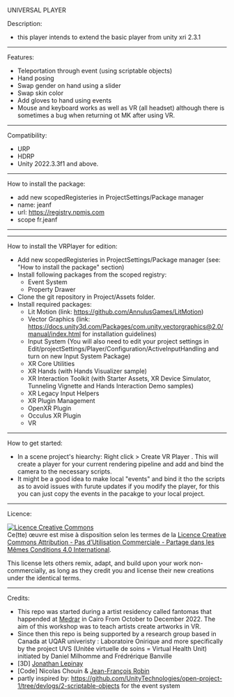 UNIVERSAL PLAYER


Description:
- this player intends to extend the basic player from unity xri 2.3.1

------------------------------------------------------------------------------------------------------
Features:
- Teleportation through event (using scriptable objects)
- Hand posing
- Swap gender on hand using a slider
- Swap skin color
- Add gloves to hand using events
- Mouse and keyboard works as well as VR (all headset) although there is sometimes a bug when returning ot MK after using VR.


------------------------------------------------------------------------------------------------------
Compatibility:
- URP
- HDRP
- Unity 2022.3.3f1 and above.


------------------------------------------------------------------------------------------------------
How to install the package:
- add new scopedRegisteries in ProjectSettings/Package manager
- name: jeanf
- url: https://registry.npmjs.com
- scope fr.jeanf

------------------------------------------------------------------------------------------------------
------------------------------------------------------------------------------------------------------
How to install the VRPlayer for edition:
- Add new scopedRegisteries in ProjectSettings/Package manager (see: "How to install the package" section)
- Install following packages from the scoped registry:
    - Event System
    - Property Drawer
- Clone the git repository in Project/Assets folder. 
- Install required packages:
    - Lit Motion (link: https://github.com/AnnulusGames/LitMotion) 
    - Vector Graphics (link: https://docs.unity3d.com/Packages/com.unity.vectorgraphics@2.0/manual/index.html for installation guidelines)
    - Input System (You will also need to edit your project settings in Edit/projectSettings/Player/Configuration/ActiveInputHandling and turn on new Input System Package)
    - XR Core Utilities
    - XR Hands (with Hands Visualizer sample)
    - XR Interaction Toolkit (with Starter Assets, XR Device Simulator, Tunneling Vignette and Hands Interaction Demo samples)
    - XR Legacy Input Helpers
    - XR Plugin Management
    - OpenXR Plugin
    - Occulus XR Plugin
    - VR
    

------------------------------------------------------------------------------------------------------
How to get started:
- In a scene project's hiearchy: Right click > Create VR Player . This will create a player for your current rendering pipeline and add and bind the camera to the necessary scripts.
- It might be a good idea to make local "events" and bind it tho the scripts as to avoid issues with furute updates if you modify the player, for this you can just copy the events in the pacakge to your local project.


------------------------------------------------------------------------------------------------------
Licence:

<a rel="license" href="http://creativecommons.org/licenses/by-nc-sa/4.0/"><img alt="Licence Creative Commons" style="border-width:0" src="https://i.creativecommons.org/l/by-nc-sa/4.0/88x31.png" /></a><br />Ce(tte) œuvre est mise à disposition selon les termes de la <a rel="license" href="http://creativecommons.org/licenses/by-nc-sa/4.0/">Licence Creative Commons Attribution - Pas d’Utilisation Commerciale - Partage dans les Mêmes Conditions 4.0 International</a>.

This license lets others remix, adapt, and build upon your work non-commercially, as long as they credit you and license their new creations under the identical terms.

------------------------------------------------------------------------------------------------------
Credits:

- This repo was started during a artist residency called fantomas that happended at <a href="https://www.medrar.org/">Medrar</a> in Cairo From October to December 2022. The aim of this workshop was to teach artists create artworks in VR.
- Since then this repo is being supported by a research group based in Canada at UQAR univeristy : Laboratoire Onirique and more specifically by the project UVS (Unitée virtuelle de soins = Virtual Health Unit) initiated by Daniel Milhomme and Frédrérique Banville
- [3D] <a href="https://www.linkedin.com/in/jonathan-l%C3%A9pinay/?originalSubdomain=ca">Jonathan Lepinay</a>
- [Code] Nicolas Chouin & <a href="https://jeanfrancoisrobin.art">Jean-François Robin</a>
- partly inspired by: https://github.com/UnityTechnologies/open-project-1/tree/devlogs/2-scriptable-objects for the event system
